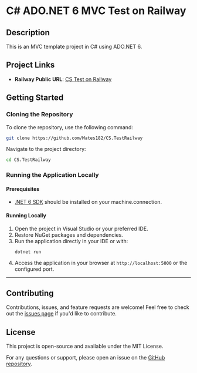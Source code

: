 # C# ADO.NET 6 MVC Test on Railway

## Description
This is an MVC template project in C# using ADO.NET 6.

## Project Links
- **Railway Public URL**: [CS Test on Railway](https://cspracticetask-production.up.railway.app/)

## Getting Started

### Cloning the Repository
To clone the repository, use the following command:
```bash
git clone https://github.com/Mates182/CS.TestRailway
```
Navigate to the project directory:
```bash
cd CS.TestRailway
```

### Running the Application Locally

#### Prerequisites
- [.NET 6 SDK](https://dotnet.microsoft.com/download) should be installed on your machine.connection.

#### Running Locally
1. Open the project in Visual Studio or your preferred IDE.
2. Restore NuGet packages and dependencies.
3. Run the application directly in your IDE or with:
   ```bash
   dotnet run
   ```
5. Access the application in your browser at `http://localhost:5000` or the configured port.


---

## Contributing
Contributions, issues, and feature requests are welcome! Feel free to check out the [issues page](https://github.com/Mates182/CS.TestRailway/issues) if you'd like to contribute.

## License
This project is open-source and available under the MIT License.

For any questions or support, please open an issue on the [GitHub repository](https://github.com/Mates182/CS.TestRailway).
